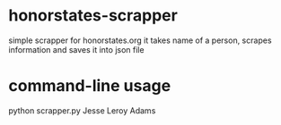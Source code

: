 # honorstates-scrapper
simple scrapper for honorstates.org
it takes name of a person, scrapes information and saves it into json file

# command-line usage
python scrapper.py Jesse Leroy Adams
